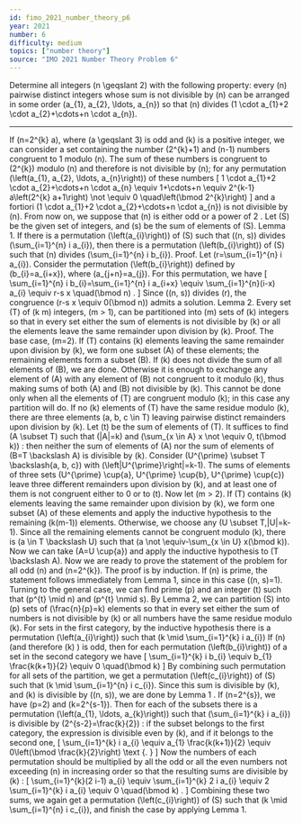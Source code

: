 ```yaml
---
id: fimo_2021_number_theory_p6
year: 2021
number: 6
difficulty: medium
topics: ["number theory"]
source: "IMO 2021 Number Theory Problem 6"
---
```


Determine all integers \(n \geqslant 2\) with the following property: every \(n\) pairwise distinct integers whose sum is not divisible by \(n\) can be arranged in some order \(a_{1}, a_{2}, \ldots, a_{n}\) so that \(n\) divides \(1 \cdot a_{1}+2 \cdot a_{2}+\cdots+n \cdot a_{n}\).


---
If \(n=2^{k} a\), where \(a \geqslant 3\) is odd and \(k\) is a positive integer, we can consider a set containing the number \(2^{k}+1\) and \(n-1\) numbers congruent to 1 modulo \(n\). The sum of these numbers is congruent to \(2^{k}\) modulo \(n\) and therefore is not divisible by \(n\); for any permutation \(\left(a_{1}, a_{2}, \ldots, a_{n}\right)\) of these numbers
\[
1 \cdot a_{1}+2 \cdot a_{2}+\cdots+n \cdot a_{n} \equiv 1+\cdots+n \equiv 2^{k-1} a\left(2^{k} a+1\right) \not \equiv 0 \quad\left(\bmod 2^{k}\right)
\]
and a fortiori \(1 \cdot a_{1}+2 \cdot a_{2}+\cdots+n \cdot a_{n}\) is not divisible by \(n\).
From now on, we suppose that \(n\) is either odd or a power of 2 . Let \(S\) be the given set of integers, and \(s\) be the sum of elements of \(S\).
Lemma 1. If there is a permutation \(\left(a_{i}\right)\) of \(S\) such that \((n, s)\) divides \(\sum_{i=1}^{n} i a_{i}\), then there is a permutation \(\left(b_{i}\right)\) of \(S\) such that \(n\) divides \(\sum_{i=1}^{n} i b_{i}\).
Proof. Let \(r=\sum_{i=1}^{n} i a_{i}\). Consider the permutation \(\left(b_{i}\right)\) defined by \(b_{i}=a_{i+x}\), where \(a_{j+n}=a_{j}\). For this permutation, we have
\[
\sum_{i=1}^{n} i b_{i}=\sum_{i=1}^{n} i a_{i+x} \equiv \sum_{i=1}^{n}(i-x) a_{i} \equiv r-s x \quad(\bmod n) .
\]
Since \((n, s)\) divides \(r\), the congruence \(r-s x \equiv 0(\bmod n)\) admits a solution.
Lemma 2. Every set \(T\) of \(k m\) integers, \(m > 1\), can be partitioned into \(m\) sets of \(k\) integers so that in every set either the sum of elements is not divisible by \(k\) or all the elements leave the same remainder upon division by \(k\).
Proof. The base case, \(m=2\). If \(T\) contains \(k\) elements leaving the same remainder upon division by \(k\), we form one subset \(A\) of these elements; the remaining elements form a subset \(B\). If \(k\) does not divide the sum of all elements of \(B\), we are done. Otherwise it is enough to exchange any element of \(A\) with any element of \(B\) not congruent to it modulo \(k\), thus making sums of both \(A\) and \(B\) not divisible by \(k\). This cannot be done only when all the elements of \(T\) are congruent modulo \(k\); in this case any partition will do.
If no \(k\) elements of \(T\) have the same residue modulo \(k\), there are three elements \(a, b, c \in T\) leaving pairwise distinct remainders upon division by \(k\). Let \(t\) be the sum of elements of \(T\). It suffices to find \(A \subset T\) such that \(|A|=k\) and \(\sum_{x \in A} x \not \equiv 0, t(\bmod k)\) : then neither the sum of elements of \(A\) nor the sum of elements of \(B=T \backslash A\) is divisible by \(k\). Consider \(U^{\prime} \subset T \backslash\{a, b, c\}\) with \(\left|U^{\prime}\right|=k-1\). The sums of elements of three sets \(U^{\prime} \cup\{a\}, U^{\prime} \cup\{b\}, U^{\prime} \cup\{c\}\) leave three different remainders upon division by \(k\), and at least one of them is not congruent either to 0 or to \(t\).
Now let \(m > 2\). If \(T\) contains \(k\) elements leaving the same remainder upon division by \(k\), we form one subset \(A\) of these elements and apply the inductive hypothesis to the remaining \(k(m-1)\) elements. Otherwise, we choose any \(U \subset T,|U|=k-1\). Since all the remaining elements cannot be congruent modulo \(k\), there is \(a \in T \backslash U\) such that \(a \not \equiv-\sum_{x \in U} x(\bmod k)\). Now we can take \(A=U \cup\{a\}\) and apply the inductive hypothesis to \(T \backslash A\). Now we are ready to prove the statement of the problem for all odd \(n\) and \(n=2^{k}\). The proof is by induction.
If \(n\) is prime, the statement follows immediately from Lemma 1, since in this case \((n, s)=1\). Turning to the general case, we can find prime \(p\) and an integer \(t\) such that \(p^{t} \mid n\) and \(p^{t} \nmid s\). By Lemma 2, we can partition \(S\) into \(p\) sets of \(\frac{n}{p}=k\) elements so that in every set either the sum of numbers is not divisible by \(k\) or all numbers have the same residue modulo \(k\).
For sets in the first category, by the inductive hypothesis there is a permutation \(\left(a_{i}\right)\) such that \(k \mid \sum_{i=1}^{k} i a_{i}\)
If \(n\) (and therefore \(k\) ) is odd, then for each permutation \(\left(b_{i}\right)\) of a set in the second category we have
\[
\sum_{i=1}^{k} i b_{i} \equiv b_{1} \frac{k(k+1)}{2} \equiv 0 \quad(\bmod k)
\]
By combining such permutation for all sets of the partition, we get a permutation \(\left(c_{i}\right)\) of \(S\) such that \(k \mid \sum_{i=1}^{n} i c_{i}\). Since this sum is divisible by \(k\), and \(k\) is divisible by \((n, s)\), we are done by Lemma 1 .
If \(n=2^{s}\), we have \(p=2\) and \(k=2^{s-1}\). Then for each of the subsets there is a permutation \(\left(a_{1}, \ldots, a_{k}\right)\) such that \(\sum_{i=1}^{k} i a_{i}\) is divisible by \(2^{s-2}=\frac{k}{2}\) : if the subset belongs to the first category, the expression is divisible even by \(k\), and if it belongs to the second one,
\[
\sum_{i=1}^{k} i a_{i} \equiv a_{1} \frac{k(k+1)}{2} \equiv 0\left(\bmod \frac{k}{2}\right) \text {. }
\]
Now the numbers of each permutation should be multiplied by all the odd or all the even numbers not exceeding \(n\) in increasing order so that the resulting sums are divisible by \(k\) :
\[
\sum_{i=1}^{k}(2 i-1) a_{i} \equiv \sum_{i=1}^{k} 2 i a_{i} \equiv 2 \sum_{i=1}^{k} i a_{i} \equiv 0 \quad(\bmod k) .
\]
Combining these two sums, we again get a permutation \(\left(c_{i}\right)\) of \(S\) such that \(k \mid \sum_{i=1}^{n} i c_{i}\), and finish the case by applying Lemma 1.
